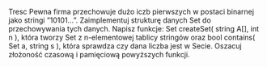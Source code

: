 Tresc
Pewna firma przechowuje dużo iczb pierwszych w postaci binarnej jako stringi ”10101...”.
Zaimplementuj strukturę danych Set do przechowywania tych danych. Napisz funkcje:
Set createSet( string A[], int n ), która tworzy Set z n-elementowej tablicy stringów
oraz bool contains( Set a, string s ), która sprawdza czy dana liczba jest w Secie.
Oszacuj złożoność czasową i pamięciową powyższych funkcji.
